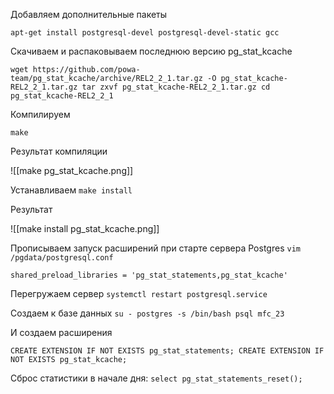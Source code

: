 Добавляем дополнительные пакеты

`apt-get install postgresql-devel postgresql-devel-static gcc`

Скачиваем и распаковываем последнюю версию pg_stat_kcache

`wget https://github.com/powa-team/pg_stat_kcache/archive/REL2_2_1.tar.gz -O pg_stat_kcache-REL2_2_1.tar.gz tar zxvf pg_stat_kcache-REL2_2_1.tar.gz cd pg_stat_kcache-REL2_2_1`

Компилируем

`make`

Результат компиляции

![[make pg_stat_kcache.png]]


Устанавливаем
`make install`

Результат

![[make install pg_stat_kcache.png]]

Прописываем запуск расширений при старте сервера Postgres
`vim /pgdata/postgresql.conf`

`shared_preload_libraries = 'pg_stat_statements,pg_stat_kcache'`

Перегружаем сервер
`systemctl restart postgresql.service`

Создаем к базе данных
`su - postgres -s /bin/bash psql mfc_23`

И создаем расширения

`CREATE EXTENSION IF NOT EXISTS pg_stat_statements; CREATE EXTENSION IF NOT EXISTS pg_stat_kcache;`

Сброс статистики в начале дня:
`select pg_stat_statements_reset();`
